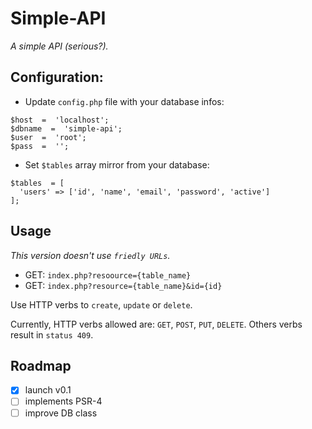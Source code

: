 # Simple-API
_A simple API (serious?)._

## Configuration:
* Update `config.php` file with your database infos:
```
$host  =  'localhost';
$dbname  =  'simple-api';
$user  =  'root';
$pass  =  '';
```

* Set `$tables` array mirror from your database:
```
$tables  = [
  'users' => ['id', 'name', 'email', 'password', 'active']
];
```

## Usage
_This version doesn't use `friedly URLs`._

* GET: `index.php?resoource={table_name}`
* GET: `index.php?resource={table_name}&id={id}`

Use HTTP verbs to `create`, `update` or `delete`.

Currently, HTTP verbs allowed are: `GET`, `POST`, `PUT`, `DELETE`.
Others verbs result in `status 409`.

## Roadmap
- [x] launch v0.1
- [ ] implements PSR-4
- [ ] improve DB class
